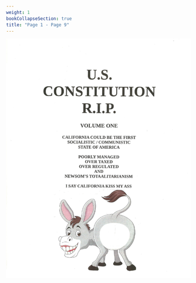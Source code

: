 ```yaml
---
weight: 1
bookCollapseSection: true
title: "Page 1 - Page 9"
---
```

![us_constitution_rip](../jpg/scan0044_01.jpg)
